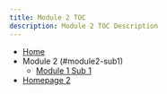 ```yaml
---
title: Module 2 TOC
description: Module 2 TOC Description
---
```


- [Home](home.md)
- Module 2 (#module2-sub1)
    - [Module 1 Sub 1](module2-sub1/module2-sub1.md)
- [Homepage 2](module2.md)